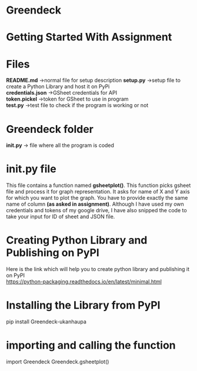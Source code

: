 # Greendeck

# Getting Started With Assignment
# Files
**README.md**  ->normal file for setup description
**setup.py** ->setup file to create a Python Library and host it on PyPi  
**credentials.json** ->GSheet credentials for API  
**token.pickel** ->token for GSheet to use in program  
**test.py** ->test file to check if the program is working or not  
# Greendeck folder
**__init__.py**  -> file where all the program is coded


# __init__.py file
This file contains a function named **gsheetplot()**. This function picks gsheet file and process it for graph representation. It asks for name of X and Y axis for which you want to plot the graph. You have to provide exactly the same name of column **(as asked in assignment)**. Although I have used my own credentials and tokens of my google drive, I have also snipped the code to take your input for ID of sheet and JSON file.


# Creating Python Library and Publishing on PyPI
Here is the link which will help you to create python library and publishing it on PyPI  
https://python-packaging.readthedocs.io/en/latest/minimal.html


# Installing the Library from PyPI
pip install Greendeck-ukanhaupa

# importing and calling the function
import Greendeck
Greendeck.gsheetplot()

